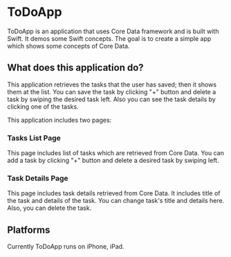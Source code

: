 # ToDoApp

ToDoApp is an application that uses Core Data framework and is built with Swift. 
It demos some Swift concepts. The goal is to create a simple app which shows some concepts of Core Data.

## What does this application do?

This application retrieves the tasks that the user has saved; then it shows them at the list. You can save the task by clicking "+" button and delete a task by swiping the desired task left. Also you can see the task details by clicking one of the tasks.

This application includes two pages:

### Tasks List Page

This page includes list of tasks which are retrieved from Core Data. You can add a task by clicking "+" button and delete a desired task by swiping left.

### Task Details Page

This page includes task details retrieved from Core Data. It includes title of the task and details of the task. You can change task's title and details here. Also, you can delete the task.

## Platforms

Currently ToDoApp runs on iPhone, iPad.
